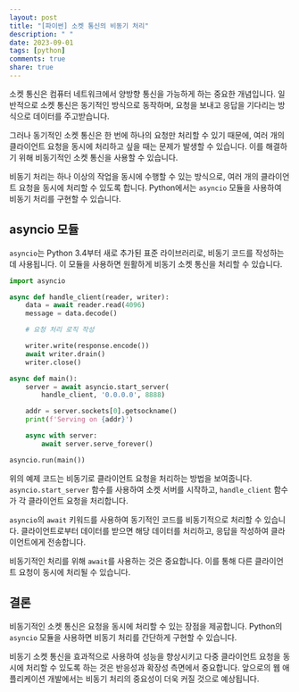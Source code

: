 ```yaml
---
layout: post
title: "[파이썬] 소켓 통신의 비동기 처리"
description: " "
date: 2023-09-01
tags: [python]
comments: true
share: true
---
```


소켓 통신은 컴퓨터 네트워크에서 양방향 통신을 가능하게 하는 중요한 개념입니다. 일반적으로 소켓 통신은 동기적인 방식으로 동작하며, 요청을 보내고 응답을 기다리는 방식으로 데이터를 주고받습니다. 

그러나 동기적인 소켓 통신은 한 번에 하나의 요청만 처리할 수 있기 때문에, 여러 개의 클라이언트 요청을 동시에 처리하고 싶을 때는 문제가 발생할 수 있습니다. 이를 해결하기 위해 비동기적인 소켓 통신을 사용할 수 있습니다.

비동기 처리는 하나 이상의 작업을 동시에 수행할 수 있는 방식으로, 여러 개의 클라이언트 요청을 동시에 처리할 수 있도록 합니다. Python에서는 `asyncio` 모듈을 사용하여 비동기 처리를 구현할 수 있습니다.

## asyncio 모듈

`asyncio`는 Python 3.4부터 새로 추가된 표준 라이브러리로, 비동기 코드를 작성하는 데 사용됩니다. 이 모듈을 사용하면 원활하게 비동기 소켓 통신을 처리할 수 있습니다.

```python
import asyncio

async def handle_client(reader, writer):
    data = await reader.read(4096)
    message = data.decode()

    # 요청 처리 로직 작성

    writer.write(response.encode())
    await writer.drain()
    writer.close()

async def main():
    server = await asyncio.start_server(
        handle_client, '0.0.0.0', 8888)

    addr = server.sockets[0].getsockname()
    print(f'Serving on {addr}')

    async with server:
        await server.serve_forever()

asyncio.run(main())
```

위의 예제 코드는 비동기로 클라이언트 요청을 처리하는 방법을 보여줍니다. `asyncio.start_server` 함수를 사용하여 소켓 서버를 시작하고, `handle_client` 함수가 각 클라이언트 요청을 처리합니다.

`asyncio`의 `await` 키워드를 사용하여 동기적인 코드를 비동기적으로 처리할 수 있습니다. 클라이언트로부터 데이터를 받으면 해당 데이터를 처리하고, 응답을 작성하여 클라이언트에게 전송합니다.

비동기적인 처리를 위해 `await`를 사용하는 것은 중요합니다. 이를 통해 다른 클라이언트 요청이 동시에 처리될 수 있습니다.

## 결론

비동기적인 소켓 통신은 요청을 동시에 처리할 수 있는 장점을 제공합니다. Python의 `asyncio` 모듈을 사용하면 비동기 처리를 간단하게 구현할 수 있습니다.

비동기 소켓 통신을 효과적으로 사용하여 성능을 향상시키고 다중 클라이언트 요청을 동시에 처리할 수 있도록 하는 것은 반응성과 확장성 측면에서 중요합니다. 앞으로의 웹 애플리케이션 개발에서는 비동기 처리의 중요성이 더욱 커질 것으로 예상됩니다.